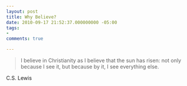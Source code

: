 ```yaml
---
layout: post
title: Why Believe?
date: 2010-09-17 21:52:37.000000000 -05:00
tags:
- 
comments: true

---
```

<blockquote>I believe in Christianity as I believe that the sun has risen: not only because I see it, but because by it, I see everything else.</p></blockquote>
<div class="attribution">C.S. Lewis</div>

